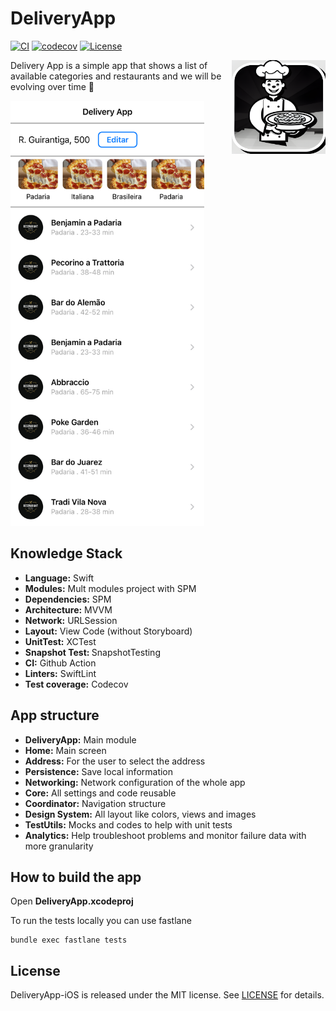 # DeliveryApp

[![CI](https://github.com/joaolfp/DeliveryApp-iOS/actions/workflows/CI.yml/badge.svg)](https://github.com/joaolfp/DeliveryApp-iOS/actions/workflows/CI.yml)
[![codecov](https://codecov.io/gh/joaolfp/DeliveryApp-iOS/graph/badge.svg?token=RYTP12HMY7)](https://codecov.io/gh/joaolfp/DeliveryApp-iOS)
[![License](https://img.shields.io/github/license/joaolfp/DeliveryApp-iOS.svg)]([https://github.com/joaolfp/ViewState/blob/master/LICENSE](https://github.com/joaolfp/DeliveryApp-iOS/blob/main/LICENSE))

<img src="https://github.com/joaolfp/DeliveryApp-iOS/blob/main/Docs/img/logo.png" alt="DeliveryApp logo" title="The logo himself" align="right" width="150" height="150">

Delivery App is a simple app that shows a list of available categories and restaurants and we will be evolving over time :rocket:

<img src="https://github.com/joaolfp/DeliveryApp-iOS/blob/main/Home/Tests/HomeTests/Screens/Home/__Snapshots__/HomeViewControllerTests/testShouldValidateLayoutWithSuccess.1.png?raw=true" width="310" height="680" />

## Knowledge Stack

* <b>Language:</b> Swift
* <b>Modules:</b> Mult modules project with SPM
* <b>Dependencies:</b> SPM
* <b>Architecture:</b> MVVM
* <b>Network:</b> URLSession
* <b>Layout:</b> View Code (without Storyboard)
* <b>UnitTest:</b> XCTest
* <b>Snapshot Test: </b> SnapshotTesting
* <b>CI:</b> Github Action
* <b>Linters:</b> SwiftLint
* <b>Test coverage:</b> Codecov

## App structure

* <b>DeliveryApp:</b> Main module
* <b>Home:</b> Main screen
* <b>Address:</b> For the user to select the address
* <b>Persistence:</b> Save local information
* <b>Networking:</b> Network configuration of the whole app
* <b>Core:</b> All settings and code reusable
* <b>Coordinator:</b> Navigation structure
* <b>Design System:</b> All layout like colors, views and images
* <b>TestUtils:</b> Mocks and codes to help with unit tests
* <b>Analytics:</b> Help troubleshoot problems and monitor failure data with more granularity

## How to build the app

Open <b>DeliveryApp.xcodeproj</b>

To run the tests locally you can use fastlane

```
bundle exec fastlane tests
```

## License
DeliveryApp-iOS is released under the MIT license. See [LICENSE](https://github.com/joaolfp/DeliveryApp-iOS/blob/main/LICENSE) for details.

